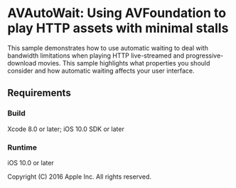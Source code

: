 # AVAutoWait: Using AVFoundation to play HTTP assets with minimal stalls

This sample demonstrates how to use automatic waiting to deal with bandwidth limitations when playing HTTP live-streamed and progressive-download movies. This sample highlights what properties you should consider and how automatic waiting affects your user interface.

## Requirements

### Build

Xcode 8.0 or later; iOS 10.0 SDK or later

### Runtime

iOS 10.0 or later

Copyright (C) 2016 Apple Inc. All rights reserved.
